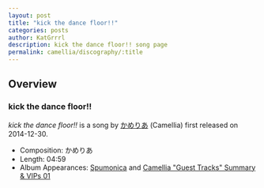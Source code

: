 ```yaml
---
layout: post
title: "kick the dance floor!!"
categories: posts
author: KatGrrrl
description: kick the dance floor!! song page
permalink: camellia/discography/:title
---
```


## Overview

### kick the dance floor!!

*kick the dance floor!!* is a song by [かめりあ](<{% link postsWiki/_posts/2023-12-10-camellia.md %}>) (Camellia) first released on 2014-12-30.

* Composition: かめりあ
* Length: 04:59
* Album Appearances: [Spumonica](http://djgenki.net/gecd013/) and [Camellia "Guest Tracks" Summary & VIPs 01](<{% link postsInclude/_posts/camellia/albums/Camellia-Guest-Tracks-Summary-VIPs-01/2023-12-20-Camellia-Guest-Tracks-Summary-VIPs-01.md %}>)
